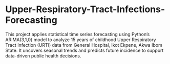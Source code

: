 # Upper-Respiratory-Tract-Infections-Forecasting
This project applies statistical time series forecasting using Python’s ARIMA(3,1,0) model to analyze 15 years of childhood Upper Respiratory Tract Infection (URTI) data from General Hospital, Ikot Ekpene, Akwa Ibom State. It uncovers seasonal trends and predicts future incidence to support data-driven public health decisions.
